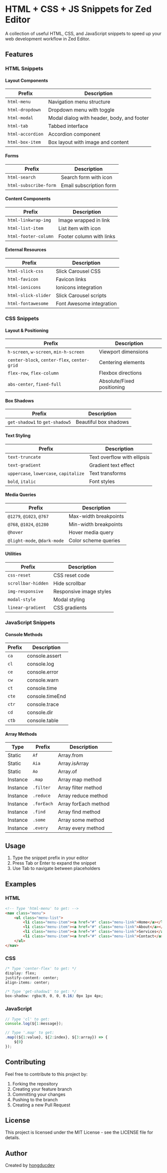 # HTML + CSS + JS Snippets for Zed Editor

A collection of useful HTML, CSS, and JavaScript snippets to speed up your web development workflow in Zed Editor.

## Features

### HTML Snippets

#### Layout Components

| Prefix           | Description                                |
| ---------------- | ------------------------------------------ |
| `html-menu`      | Navigation menu structure                  |
| `html-dropdown`  | Dropdown menu with toggle                  |
| `html-modal`     | Modal dialog with header, body, and footer |
| `html-tab`       | Tabbed interface                           |
| `html-accordion` | Accordion component                        |
| `html-box-item`  | Box layout with image and content          |

#### Forms

| Prefix                | Description             |
| --------------------- | ----------------------- |
| `html-search`         | Search form with icon   |
| `html-subscribe-form` | Email subscription form |

#### Content Components

| Prefix               | Description              |
| -------------------- | ------------------------ |
| `html-linkwrap-img`  | Image wrapped in link    |
| `html-list-item`     | List item with icon      |
| `html-footer-column` | Footer column with links |

#### External Resources

| Prefix              | Description              |
| ------------------- | ------------------------ |
| `html-slick-css`    | Slick Carousel CSS       |
| `html-favicon`      | Favicon links            |
| `html-ionicons`     | Ionicons integration     |
| `html-slick-slider` | Slick Carousel scripts   |
| `html-fontawesome`  | Font Awesome integration |

### CSS Snippets

#### Layout & Positioning

| Prefix                                       | Description                |
| -------------------------------------------- | -------------------------- |
| `h-screen`, `w-screen`, `min-h-screen`       | Viewport dimensions        |
| `center-block`, `center-flex`, `center-grid` | Centering elements         |
| `flex-row`, `flex-column`                    | Flexbox directions         |
| `abs-center`, `fixed-full`                   | Absolute/Fixed positioning |

#### Box Shadows

| Prefix                         | Description           |
| ------------------------------ | --------------------- |
| `get-shadow1` to `get-shadow5` | Beautiful box shadows |

#### Text Styling

| Prefix                                 | Description                 |
| -------------------------------------- | --------------------------- |
| `text-truncate`                        | Text overflow with ellipsis |
| `text-gradient`                        | Gradient text effect        |
| `uppercase`, `lowercase`, `capitalize` | Text transforms             |
| `bold`, `italic`                       | Font styles                 |

#### Media Queries

| Prefix                      | Description           |
| --------------------------- | --------------------- |
| `@1279`, `@1023`, `@767`    | Max-width breakpoints |
| `@768`, `@1024`, `@1280`    | Min-width breakpoints |
| `@hover`                    | Hover media query     |
| `@light-mode`, `@dark-mode` | Color scheme queries  |

#### Utilities

| Prefix             | Description             |
| ------------------ | ----------------------- |
| `css-reset`        | CSS reset code          |
| `scrollbar-hidden` | Hide scrollbar          |
| `img-responsive`   | Responsive image styles |
| `modal-style`      | Modal styling           |
| `linear-gradient`  | CSS gradients           |

### JavaScript Snippets

#### Console Methods

| Prefix | Description     |
| ------ | --------------- |
| `ca`   | console.assert  |
| `cl`   | console.log     |
| `ce`   | console.error   |
| `cw`   | console.warn    |
| `ct`   | console.time    |
| `cte`  | console.timeEnd |
| `ctr`  | console.trace   |
| `cd`   | console.dir     |
| `ctb`  | console.table   |

#### Array Methods

| Type     | Prefix     | Description          |
| -------- | ---------- | -------------------- |
| Static   | `Af`       | Array.from           |
| Static   | `Aia`      | Array.isArray        |
| Static   | `Ao`       | Array.of             |
| Instance | `.map`     | Array map method     |
| Instance | `.filter`  | Array filter method  |
| Instance | `.reduce`  | Array reduce method  |
| Instance | `.forEach` | Array forEach method |
| Instance | `.find`    | Array find method    |
| Instance | `.some`    | Array some method    |
| Instance | `.every`   | Array every method   |

## Usage

1. Type the snippet prefix in your editor
2. Press Tab or Enter to expand the snippet
3. Use Tab to navigate between placeholders

## Examples

### HTML

```html
<!-- Type 'html-menu' to get: -->
<nav class="menu">
    <ul class="menu-list">
        <li class="menu-item"><a href="#" class="menu-link">Home</a></li>
        <li class="menu-item"><a href="#" class="menu-link">About</a></li>
        <li class="menu-item"><a href="#" class="menu-link">Services</a></li>
        <li class="menu-item"><a href="#" class="menu-link">Contact</a></li>
    </ul>
</nav>
```

### CSS

```css
/* Type 'center-flex' to get: */
display: flex;
justify-content: center;
align-items: center;

/* Type 'get-shadow1' to get: */
box-shadow: rgba(0, 0, 0, 0.16) 0px 1px 4px;
```

### JavaScript

```javascript
// Type 'cl' to get:
console.log(${1:message});

// Type '.map' to get:
.map((${1:value}, ${2:index}, ${3:array}) => {
    ${0}
});
```

## Contributing

Feel free to contribute to this project by:

1. Forking the repository
2. Creating your feature branch
3. Committing your changes
4. Pushing to the branch
5. Creating a new Pull Request

## License

This project is licensed under the MIT License - see the LICENSE file for details.

## Author

Created by [hongducdev](https://github.com/hongducdev)
